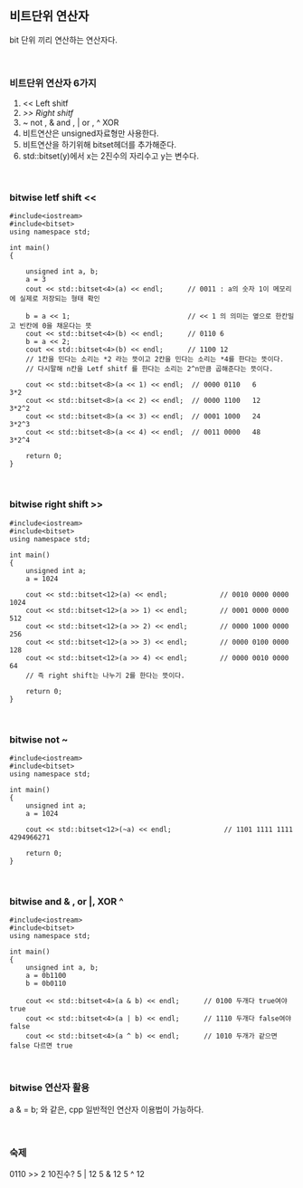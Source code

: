 ## 비트단위 연산자

bit 단위 끼리 연산하는 연산자다.

<br>

### 비트단위 연산자 6가지

1. << Left shitf
2. *>> Right shitf*
3. ~ not , & and , | or , ^ XOR
4. 비트연산은 unsigned자료형만 사용한다.
5. 비트연산을 하기위해 bitset헤더를 추가해준다.
6. std::bitset<x>(y)에서 x는 2진수의 자리수고 y는 변수다.
 
<br>

### bitwise letf shift <<

    
    #include<iostream>
    #include<bitset>
    using namespace std;
    
    int main()
    {
    
        unsigned int a, b;
        a = 3
        cout << std::bitset<4>(a) << endl;      // 0011 : a의 숫자 1이 메모리에 실제로 저장되는 형태 확인
        
        b = a << 1;                             // << 1 의 의미는 옆으로 한칸밀고 빈칸에 0을 채운다는 뜻
        cout << std::bitset<4>(b) << endl;      // 0110 6
        b = a << 2;
        cout << std::bitset<4>(b) << endl;      // 1100 12
        // 1칸을 민다는 소리는 *2 라는 뜻이고 2칸을 민다는 소리는 *4를 한다는 뜻이다.
        // 다시말해 n칸을 Letf shitf 를 한다는 소리는 2^n만큼 곱해준다는 뜻이다.
        
        cout << std::bitset<8>(a << 1) << endl;  // 0000 0110   6       3*2
        cout << std::bitset<8>(a << 2) << endl;  // 0000 1100   12      3*2^2
        cout << std::bitset<8>(a << 3) << endl;  // 0001 1000   24      3*2^3
        cout << std::bitset<8>(a << 4) << endl;  // 0011 0000   48      3*2^4
        
        return 0;
    }
    
<br>

### bitwise right shift >>

    
    #include<iostream>
    #include<bitset>
    using namespace std;
    
    int main()
    {
        unsigned int a;
        a = 1024
        
        cout << std::bitset<12>(a) << endl;             // 0010 0000 0000 1024
        cout << std::bitset<12>(a >> 1) << endl;        // 0001 0000 0000  512
        cout << std::bitset<12>(a >> 2) << endl;        // 0000 1000 0000  256
        cout << std::bitset<12>(a >> 3) << endl;        // 0000 0100 0000  128
        cout << std::bitset<12>(a >> 4) << endl;        // 0000 0010 0000   64
        // 즉 right shift는 나누기 2를 한다는 뜻이다.
        
        return 0;
    }
    
<br>
    
        
### bitwise not ~

    
    #include<iostream>
    #include<bitset>
    using namespace std;
    
    int main()
    {
        unsigned int a;
        a = 1024
        
        cout << std::bitset<12>(~a) << endl;             // 1101 1111 1111 4294966271
        
        return 0;
    }  
    
<br>

### bitwise and & , or |, XOR ^

    #include<iostream>
    #include<bitset>
    using namespace std;
    
    int main()
    {
        unsigned int a, b;
        a = 0b1100
        b = 0b0110    
            
        cout << std::bitset<4>(a & b) << endl;      // 0100 두개다 true여야 true
        cout << std::bitset<4>(a | b) << endl;      // 1110 두개다 false여야 false
        cout << std::bitset<4>(a ^ b) << endl;      // 1010 두개가 같으면 false 다르면 true
<br>
        
### bitwise 연산자 활용

a & = b; 와 같은, cpp 일반적인 연산자 이용법이 가능하다.

<br>

### 숙제
0110 >> 2       10진수?
5 | 12
5 & 12
5 ^ 12
            
            
            
            
            
            
            
            
            
            
            
            
            
            
            
            
            
            
